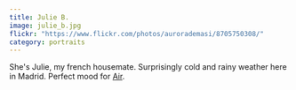 ```yaml
---
title: Julie B.
image: julie_b.jpg
flickr: "https://www.flickr.com/photos/aurorademasi/8705750308/"
category: portraits
---
```

She's Julie, my french housemate.
Surprisingly cold and rainy weather here in Madrid. Perfect mood for [Air](http://www.youtube.com/watch?v=cV6vp98FPFY).

